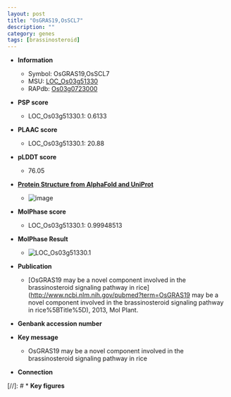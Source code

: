 ```yaml
---
layout: post
title: "OsGRAS19,OsSCL7"
description: ""
category: genes
tags: [brassinosteroid]
---
```


* **Information**  
    + Symbol: OsGRAS19,OsSCL7  
    + MSU: [LOC_Os03g51330](http://rice.plantbiology.msu.edu/cgi-bin/ORF_infopage.cgi?orf=LOC_Os03g51330)  
    + RAPdb: [Os03g0723000](http://rapdb.dna.affrc.go.jp/viewer/gbrowse_details/irgsp1?name=Os03g0723000)  

* **PSP score**  
    + LOC_Os03g51330.1: 0.6133 

* **PLAAC score**  
    + LOC_Os03g51330.1: 20.88 

* **pLDDT score**
    + 76.05

* **[Protein Structure from AlphaFold and UniProt](https://www.uniprot.org/uniprotkb/Q53K16/entry#structure)**
    + ![image](https://ricepsp.github.io/images/Q5/AF-Q53K16-F1.png)

* **MolPhase score**
    + LOC_Os03g51330.1: 0.99948513

* **MolPhase Result**
    + ![LOC_Os03g51330.1](https://304243504.github.io/Pictures/LOC_Os03g/LOC_Os03g51330.1.png)

* **Publication**  
    + [OsGRAS19 may be a novel component involved in the brassinosteroid signaling pathway in rice](http://www.ncbi.nlm.nih.gov/pubmed?term=OsGRAS19 may be a novel component involved in the brassinosteroid signaling pathway in rice%5BTitle%5D), 2013, Mol Plant.

* **Genbank accession number**  

* **Key message**  
    + OsGRAS19 may be a novel component involved in the brassinosteroid signaling pathway in rice

* **Connection**  

[//]: # * **Key figures**  


